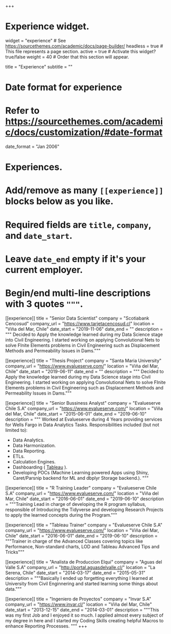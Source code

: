 +++
# Experience widget.
widget = "experience"  # See https://sourcethemes.com/academic/docs/page-builder/
headless = true  # This file represents a page section.
active = true  # Activate this widget? true/false
weight = 40  # Order that this section will appear.

title = "Experience"
subtitle = ""

# Date format for experience
#   Refer to https://sourcethemes.com/academic/docs/customization/#date-format
date_format = "Jan 2006"

# Experiences.
#   Add/remove as many `[[experience]]` blocks below as you like.
#   Required fields are `title`, `company`, and `date_start`.
#   Leave `date_end` empty if it's your current employer.
#   Begin/end multi-line descriptions with 3 quotes `"""`.


[[experience]]
  title = "Senior Data Scientist"
  company = "Scotiabank Cencosud"
  company_url = "https://www.tarjetacencosud.cl"
  location = "Viña del Mar, Chile"
  date_start = "2019-11-06"
  date_end = ""
  description = """ Decided to Apply the knowledge learned during my Data Science stage into Civil Engineering. I started working on applying Convolutional Nets to solve FInite Elements problems in Civil Engineering such as Displacement Methods and Permeability Issues in Dams."""
  
  
[[experience]]
  title = "Thesis Project"
  company = "Santa Maria University"
  company_url = "https://www.evalueserve.com/"
  location = "Viña del Mar, Chile"
  date_start = "2019-06-11"
  date_end = ""
  description = """ Decided to Apply the knowledge learned during my Data Science stage into Civil Engineering. I started working on applying Convolutional Nets to solve FInite Elements problems in Civil Engineering such as Displacement Methods and Permeability Issues in Dams."""
  
  
[[experience]]
  title = "Senior Bussiness Analyst"
  company = "Evalueserve Chile S.A"
  company_url = "https://www.evalueserve.com/"
  location = "Viña del Mar, Chile"
  date_start = "2015-06-01"
  date_end = "2019-06-10"
  description = """
  Worked at Evalueserve during 4 Years providing services for Wells Fargo in Data Analytics Tasks. Responsibilities included (but not limited to):
  
  * Data Analytics.
  * Data Harmonization.
  * Data Reporting.
  * ETLs.
  * Calculation Engines.
  * Dashboarding ( [Tableau](https://www.tableau.com/) ).
  * Developing POCs (Machine Learning powered Apps using Shiny, Caret/Parsnip backend for ML and dbplyr Storage backend.).
  """

[[experience]]
  title = "R Training Leader"
  company = "Evalueserve Chile S.A"
  company_url = "https://www.evalueserve.com/"
  location = "Viña del Mar, Chile"
  date_start = "2016-06-01"
  date_end = "2019-06-10"
  description = """Training Lead in charge of developing the R program syllabus, responsible of Introducing the Tidyverse and developing Research Projects to apply the learned concepts during the Program."""
  
[[experience]]
  title = "Tableau Trainer"
  company = "Evalueserve Chile S.A"
  company_url = "https://www.evalueserve.com/"
  location = "Viña del Mar, Chile"
  date_start = "2016-06-01"
  date_end = "2019-06-10"
  description = """Trainer in charge of the Advanced Classes covering topics like Performance, Non-standard charts, LOD and Tableau Advanced Tips and Tricks"""

[[experience]]
  title = "Analista de Produccion Elqui"
  company = "Aguas del Valle S.A"
  company_url = "http://portal.aguasdelvalle.cl/"
  location = "La Serena, Chile"
  date_start = "2014-03-17"
  date_end = "2015-05-31"
  description = """Basically I ended up forgetting everything I learned at University from Civil Enginnering and started learning some things about data."""

[[experience]]
  title = "Ingeniero de Proyectos"
  company = "Invar S.A"
  company_url = "https://www.invar.cl/"
  location = "Viña del Mar, Chile"
  date_start = "2013-12-15"
  date_end = "2014-03-01"
  description = """This was my first Job and I enjoyed it so much. I applied almost every subject of my degree in here and I started my Coding Skills creating helpful Macros to enhance Reporting Processes. """
+++
